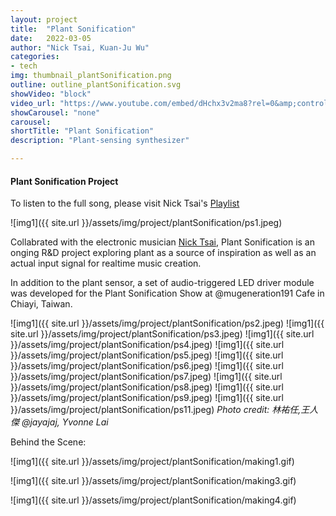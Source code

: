 ```yaml
---
layout: project
title:  "Plant Sonification"
date:   2022-03-05
author: "Nick Tsai, Kuan-Ju Wu"
categories:
- tech
img: thumbnail_plantSonification.png
outline: outline_plantSonification.svg
showVideo: "block"
video_url: "https://www.youtube.com/embed/dHchx3v2ma8?rel=0&amp;controls=1&amp;showinfo=0"
showCarousel: "none"
carousel:
shortTitle: "Plant Sonification"
description: "Plant-sensing synthesizer"

---
```

#### Plant Sonification Project ####

To listen to the full song, please visit Nick Tsai's [Playlist](https://soundcloud.com/nick-tsai-91907606/04-dendrobium-crumenatum/sets)

![img1]({{ site.url }}/assets/img/project/plantSonification/ps1.jpeg)


Collabrated with the electronic musician [Nick Tsai](https://linktr.ee/nicktsai140), Plant Sonification is an onging R&D project exploring plant as a source of inspiration as well as an actual input signal for realtime music creation. 

In addition to the plant sensor, a set of audio-triggered LED driver module was developed for the Plant Sonification Show at @mugeneration191 Cafe in Chiayi, Taiwan.

![img1]({{ site.url }}/assets/img/project/plantSonification/ps2.jpeg)
![img1]({{ site.url }}/assets/img/project/plantSonification/ps3.jpeg)
![img1]({{ site.url }}/assets/img/project/plantSonification/ps4.jpeg)
![img1]({{ site.url }}/assets/img/project/plantSonification/ps5.jpeg)
![img1]({{ site.url }}/assets/img/project/plantSonification/ps6.jpeg)
![img1]({{ site.url }}/assets/img/project/plantSonification/ps7.jpeg)
![img1]({{ site.url }}/assets/img/project/plantSonification/ps8.jpeg)
![img1]({{ site.url }}/assets/img/project/plantSonification/ps9.jpeg)
![img1]({{ site.url }}/assets/img/project/plantSonification/ps11.jpeg)
*Photo credit: 林祐任,王人傑 @jayajaj, Yvonne Lai*



Behind the Scene:

![img1]({{ site.url }}/assets/img/project/plantSonification/making1.gif)

![img1]({{ site.url }}/assets/img/project/plantSonification/making3.gif)

![img1]({{ site.url }}/assets/img/project/plantSonification/making4.gif)





